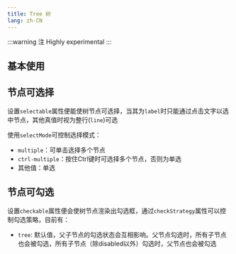 ```yaml
---
title: Tree 树
lang: zh-CN
---
```


:::warning 注
Highly experimental
:::

## 基本使用

<!-- @Code:basicUsage -->

## 节点可选择

设置`selectable`属性便能使树节点可选择，当其为`label`时只能通过点击文字以选中节点，其他真值时视为整行(`line`)可选

使用`selectMode`可控制选择模式：
- `multiple`：可单击选择多个节点
- `ctrl-multiple`：按住Ctrl键时可选择多个节点，否则为单选
- 其他值：单选

<!-- @Code:selectable -->

## 节点可勾选

设置`checkable`属性便会使树节点渲染出勾选框，通过`checkStrategy`属性可以控制勾选策略，目前有：
- `tree`: 默认值，父子节点的勾选状态会互相影响。父节点勾选时，所有子节点也会被勾选，所有子节点（除disabled以外）勾选时，父节点也会被勾选

<!-- @Code:checkable -->